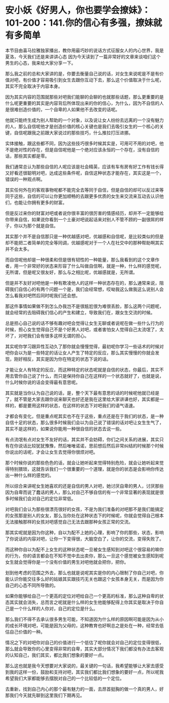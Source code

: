 # 安小妖《好男人，你也要学会撩妹》：101-200：141.你的信心有多强，撩妹就有多简单

本节目由喜马拉雅独家播出，教你用最巧妙的说话方式征服女人的内心世界，我是夏洛，今天我们还是来讲讲心态 因为今天读到了一篇非常好的文章来谈咱们这个男生的心态，我来给大家分享一下。

那么我之前的总和大家讲的是，你要去衡量自己说的话，对女生来说呢是不是有价值对吧，有价值才容易吸引到女生去跟你互动下去，那么这个价值取决于什么呢，其实不完全取决于内容本身。

因为其实内容的范围就那些对吧我们能聊的会聊的也就那些话题，那么更重要的是什么呢更重要的其实是内容背后所体现出来的你的信心，为什么，因为不自信的人是很难创造价值的，一个自卑的人如果他不去改变的话呢。

他就只能终生成为别人帮助的一个对象，以及说让女人纷纷去远离的一个没有魅力的人，那么自信呢他才是创造价值的核心关键也是我们去吸引女生的一个核心的关键，自信呢跟我之前跟大家说过的那些技巧，什么推拉打压进挪。

实体接触，跟这些都不同，因为这些技巧很多时候其实是，可用可不用的对吧，他不是绝对性的存在，但是自信呢他是一个绝对应该永恒的一个存在，没有自信的话，那些其实都是零。

我们通常总认为那些自信的人呢应该是社会精英，应该有车有房有好工作有钱长得又好看还很聪明对吧，达成这些条件呢，自信这种状态才能存在，其实这是一个，错误的一种观点啊。

其实任何外在的客观事物呢都不能完全去等同于自信，但是自信的却可以反过来等同于这些，自信的可以让你更加顺畅的去跟更多优质的女生来交流来互动去认识他们，也能让你拥有更多的财富。

但是反过来你的财富对吧或者说你很丰富的很厉害的情感经历，却并不一定能够给你带来自信，如果说你看到一个土豪对吧说起话来对别人不管不顾的一副很屌的样子，你以为那个就是自信。

其实那个并不是自信那只是一种优越感对吧，优越感和自信呢，是比较类似的但是却不能把二者简单的完全等同调，优越感呢对于一个人在社交中的那种帮助啊其实并不会太多。

而自信呢他却是一种很柔和但是很有韧性的一种能量，那么我看到的这个文章作者，用一个非常好的状态来形容了什么叫做自信啊，就是一种，什么样的感觉呢，无所谓，但是呢又很友好，那么与之相比呢，优越感就是，无所谓。

但是并不友好对吧他是一种有欺凌他人的这样一种状态存在的，那么通常来说，阻碍我们自信心的有两个问题一个是，我们会经常想，哎呦我这么做我这么说别人会怎么看我对吧然后同时呢我们还会想。

那这件事情如果做不到怎么办我岂不是很尴尬很为难很丢脸，那么这两个问题呢，就会经常的去阻碍我们信心的产生和建立，导致我们在，跟女生交流的时候。

总是担心自己说的话不够有趣对吧会觉得让女生无聊或者说呢在做一些什么行为的时候，担心女生觉得自己不是个好男人对吧，或者害怕女人觉得自己太流氓了，太坏了，对吧我们会有很多这样无谓的担心。

其实呢你学习跟异性互动久了那你就会慢慢觉得，最初呢你学习一些话术的时候对吧你会以为是一些特定的话让女人产生了特定的反应，那么其实慢慢的你就会发现，刚好相反，其实是因为你在特定的状态下说的话。

才能让女人有特定的反应，而这种特定的状态呢就是自信的状态，你最后，其实不用去管你自己说了什么，而只是保持你自己在这样的一个状态就好了，也就是说，什么时候你说的话会变得最有意思呢。

其实就是当你认为自己说的话，是，整个天下最有意思的话的时候呢他就已经是了，就不管是大家去跟你说来聊天也好还是我在这里给大家讲课也好，其实都是一样的，都是要用这样的状态，在这样的状态下对吧我们的语气语速。

才都会有变化，但是重点呢其实也不在于这些，重点还是在于我们的状态，是一种自信十足的状态，那么很多时候我们会以为自己说了错误的话对吧让女生生气了，其实不是这样的，如果说你能用一种很自信的状态去说一些。

有点流氓有点对女生不友好的话，其实并不会妨碍，你们之间关系的进展，其实只有在你说话比较犹犹豫豫，然后唯唯诺诺，思前想后然后非常纠结的时候那个时候你说出的话呢，才会让女生去觉得你很烦对吧。

那个时候你说的那些色色的话，就会让她听起来觉得特别危险，就会让她听起来觉得特别猥琐，这就告诉我们一个很重要的一个道理，就是你的状态是会影响你传达出一种什么样的感觉的。

所以综合来讲呢女生她喜欢的还是自信的男人对吧，她讨厌自卑的男人，讨厌那些因为自卑而说了蠢话的男人，那么对自己不够自信的有一个非常显著的表现就是很多时候我们会对自己的定位非常低。

对吧我们会认为那些很漂亮很好的女孩，不是为我们准备的对吧那不是我们能搞定的女孩那是别人的女友，那么当你处在这种状态下的时候呢，你就会觉得自己根本无法接触那样的女孩对吧感觉自己无法去跟那种女孩正常的交流。

那其实呢就是因为你这种，自以为配不上她的心理，影响了你的那些，状态，影响了你说话的内容对吧，让你一下变得很，大脑空白了，让你的交流，变得失败了。

而这种你自以为配不上女生的这种状态呢一旦被女生感知到对吧这个很容易的嘛你的行为，你的语言都会在不知不觉中去出卖你，那么一旦这个感觉被女生感知到呢女生就会觉得你是一个没有价值的男生对吧他就会把你，把你。

划到他考虑的范围之外去，那么也就是说呢其实是你的内心限制了你自己对吧，你能认识你能交往多么好的姑娘其实跟技巧无关也跟这个女孩本身无关，而是因为你自己的心态不同所导致的。

如果你能够给自己一个更高的定位对吧给自己一个更高的标准，那么这种自卑的状态其实就会消失，总而言之呢就是什么样的女生他能够配得上你其实是取决于你自己是一个什么样的人你对，自己的定位是什么。

那么我们不得不去承认很多男生可能，不知道因为什么样的原因啊可能是因为从小的成长环境对吧，可能是因为父母的，这种教育也好啊总之是处在一种，经常去低估自己价值的一种。

情况之下的对吧你对自己的价值进行一个低估了呢你就会对自己的定位变得很低，那么就会导致你的心里变得非常的自卑，其实大部分情况下我们都没有办法去客观的认知自己，我们其实，都比我们想象的要好一点。

那么这也就是我今天想要对大家说的，最关键的一句话，我希望能够让大家去感受到我的这样一份，鼓励和支持对吧，其实我们都比我们想象的要好一点，所以呢我希望我们大家都能够去摆脱对自己的一个比较低的一个定位。

去重新，找到自己内心的那个最有魅力的一面，去昂首挺胸的做一个真的男人，好那我们今天就先聊到这里我们下期再见。
